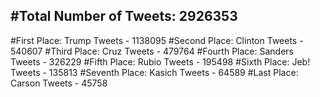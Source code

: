 #Total Number of Tweets: 2926353 
---
#First Place: Trump Tweets - 1138095
#Second Place: Clinton Tweets - 540607
#Third Place: Cruz Tweets - 479764
#Fourth Place: Sanders Tweets - 326229
#Fifth Place: Rubio Tweets - 195498
#Sixth Place: Jeb! Tweets - 135813
#Seventh Place: Kasich Tweets - 64589
#Last Place: Carson Tweets - 45758
